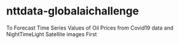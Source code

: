 # nttdata-globalaichallenge
To Forecast Time Series Values of Oil Prices from Covid19 data and NightTimeLight Satellite images
First
